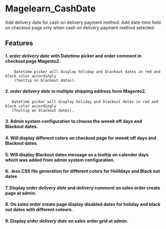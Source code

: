 # Magelearn_CashDate
Add delivery date for cash on delivery payment method. Add date-time field on checkout page only when cash on delivery payment method selected.

## Features

#### 1. *order delivery date* with Datetime picker and order comment in checkout page Magento2.
        Datetime picker will display holiday and blackout dates in red and block color accordingly
        (Tooltip on blackout dates).

#### 2. *order delivery date* in multiple shipping address form Magento2.
       Datetime picker will display holiday and blackout dates in red and block color accordingly
       (Tooltip on blackout dates).

#### 3. Admin system configuration to choose the weeek off days and Blackout dates.

#### 4. Will display different colors on checkout page for weeek off days and Blackout dates.

#### 5. Will display Blackout dates message as a tooltip on calender days which was added from admin system configuration.

#### 6. .less CSS file generation for different colors for Holildays and Black out dates

#### 7. Display *order delivery date* and *delivery comment* on sales order create page at admin.

#### 8. On sales order create page display disabled dates for holiday and black out dates with different colours.

#### 9. Display *order delivery date* on sales order grid at admin.
